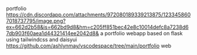 portfolio
https://cdn.discordapp.com/attachments/972080189339213875/1233458607018737795/image.png?ex=662d2b58&is=662bd9d8&hm=c205ff851bec42e8c10014defc8a7238d67db903f60aea1d44321414ee2042d8&
a portfolio webapp based on flask using tailwindcss and daisyui
https://github.com/ashlynmay/vscodespace/tree/main/portfolio
web